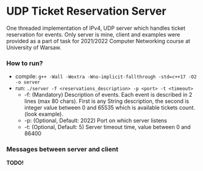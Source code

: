 # UDP Ticket Reservation Server

One threaded implementation of IPv4, UDP server which handles ticket reservation for events. Only server is mine, client and examples were provided as a part of task for 2021/2022 Computer Networking course at University of Warsaw. 


### How to run?
- compile: ```g++ -Wall -Wextra -Wno-implicit-fallthrough -std=c++17 -O2 -o server```
- run: ```./server -f <reservations_description> -p <port> -t <timeout>```
  - -f: (Mandatory) Description of events. Each event is described in 2 lines (max 80 chars). First is any String description, the second is integer value between 0 and 65535 which is available tickets count. (look example).
  - -p: (Optional, Default: 2022) Port on which server listens
  - -t: (Optional, Default: 5) Server timeout time, value between 0 and 86400
  
  
### Messages between server and client
**TODO!**
    
